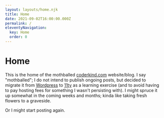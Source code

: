 ```yaml
---
layout: layouts/home.njk
title: Home
date: 2021-09-02T16:00:00.000Z
permalink: /
eleventyNavigation:
  key: Home
  order: 0
---
```

# Home

This is the home of the mothballed [coderkind.com](https://coderkind.com) website/blog. I say "mothballed"; I do not intend to publish ongoing posts, but decided to migrate it from [Wordpress](https://wordpress.com/) to [11ty](https://www.11ty.dev/) as a learning exercise (and to avoid having to pay hosting fees for something I wasn't persisting with). I might spruce it up somewhat in the coming weeks and months; kinda like taking fresh flowers to a graveside.

Or I might start posting again.

<!-- look at https://github.com/google/eleventy-high-performance-blog -->
